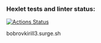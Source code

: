 ### Hexlet tests and linter status:
[![Actions Status](https://github.com/BobrovKirill/layout-designer-project-lvl3/workflows/hexlet-check/badge.svg)](https://github.com/BobrovKirill/layout-designer-project-lvl3/actions)

bobrovkirill3.surge.sh